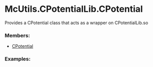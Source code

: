 # <a id="McUtils.CPotentialLib.CPotential">McUtils.CPotentialLib.CPotential</a>
    
Provides a CPotential class that acts as a wrapper on CPotentialLib.so

### Members:

  - [CPotential](CPotential/CPotential.md)

### Examples:

